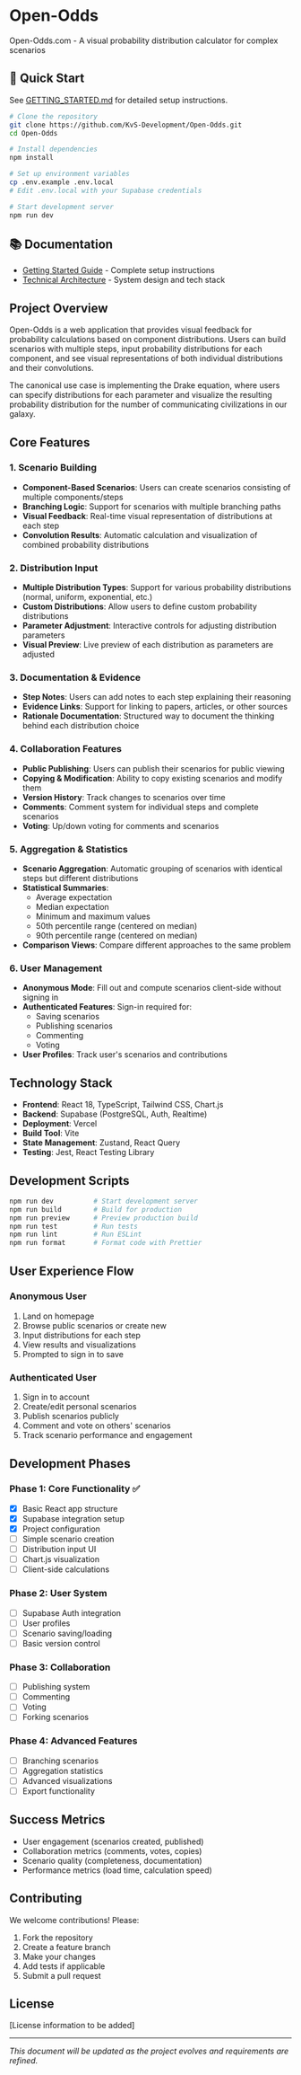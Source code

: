 # Open-Odds

Open-Odds.com - A visual probability distribution calculator for complex scenarios

## 🚀 Quick Start

See [GETTING_STARTED.md](./GETTING_STARTED.md) for detailed setup instructions.

```bash
# Clone the repository
git clone https://github.com/KvS-Development/Open-Odds.git
cd Open-Odds

# Install dependencies
npm install

# Set up environment variables
cp .env.example .env.local
# Edit .env.local with your Supabase credentials

# Start development server
npm run dev
```

## 📚 Documentation

- [Getting Started Guide](./GETTING_STARTED.md) - Complete setup instructions
- [Technical Architecture](./TECHNICAL_ARCHITECTURE.md) - System design and tech stack

## Project Overview

Open-Odds is a web application that provides visual feedback for probability calculations based on component distributions. Users can build scenarios with multiple steps, input probability distributions for each component, and see visual representations of both individual distributions and their convolutions.

The canonical use case is implementing the Drake equation, where users can specify distributions for each parameter and visualize the resulting probability distribution for the number of communicating civilizations in our galaxy.

## Core Features

### 1. Scenario Building
- **Component-Based Scenarios**: Users can create scenarios consisting of multiple components/steps
- **Branching Logic**: Support for scenarios with multiple branching paths
- **Visual Feedback**: Real-time visual representation of distributions at each step
- **Convolution Results**: Automatic calculation and visualization of combined probability distributions

### 2. Distribution Input
- **Multiple Distribution Types**: Support for various probability distributions (normal, uniform, exponential, etc.)
- **Custom Distributions**: Allow users to define custom probability distributions
- **Parameter Adjustment**: Interactive controls for adjusting distribution parameters
- **Visual Preview**: Live preview of each distribution as parameters are adjusted

### 3. Documentation & Evidence
- **Step Notes**: Users can add notes to each step explaining their reasoning
- **Evidence Links**: Support for linking to papers, articles, or other sources
- **Rationale Documentation**: Structured way to document the thinking behind each distribution choice

### 4. Collaboration Features
- **Public Publishing**: Users can publish their scenarios for public viewing
- **Copying & Modification**: Ability to copy existing scenarios and modify them
- **Version History**: Track changes to scenarios over time
- **Comments**: Comment system for individual steps and complete scenarios
- **Voting**: Up/down voting for comments and scenarios

### 5. Aggregation & Statistics
- **Scenario Aggregation**: Automatic grouping of scenarios with identical steps but different distributions
- **Statistical Summaries**:
  - Average expectation
  - Median expectation
  - Minimum and maximum values
  - 50th percentile range (centered on median)
  - 90th percentile range (centered on median)
- **Comparison Views**: Compare different approaches to the same problem

### 6. User Management
- **Anonymous Mode**: Fill out and compute scenarios client-side without signing in
- **Authenticated Features**: Sign-in required for:
  - Saving scenarios
  - Publishing scenarios
  - Commenting
  - Voting
- **User Profiles**: Track user's scenarios and contributions

## Technology Stack

- **Frontend**: React 18, TypeScript, Tailwind CSS, Chart.js
- **Backend**: Supabase (PostgreSQL, Auth, Realtime)
- **Deployment**: Vercel
- **Build Tool**: Vite
- **State Management**: Zustand, React Query
- **Testing**: Jest, React Testing Library

## Development Scripts

```bash
npm run dev          # Start development server
npm run build        # Build for production
npm run preview      # Preview production build
npm run test         # Run tests
npm run lint         # Run ESLint
npm run format       # Format code with Prettier
```

## User Experience Flow

### Anonymous User
1. Land on homepage
2. Browse public scenarios or create new
3. Input distributions for each step
4. View results and visualizations
5. Prompted to sign in to save

### Authenticated User
1. Sign in to account
2. Create/edit personal scenarios
3. Publish scenarios publicly
4. Comment and vote on others' scenarios
5. Track scenario performance and engagement

## Development Phases

### Phase 1: Core Functionality ✅
- [x] Basic React app structure
- [x] Supabase integration setup
- [x] Project configuration
- [ ] Simple scenario creation
- [ ] Distribution input UI
- [ ] Chart.js visualization
- [ ] Client-side calculations

### Phase 2: User System
- [ ] Supabase Auth integration
- [ ] User profiles
- [ ] Scenario saving/loading
- [ ] Basic version control

### Phase 3: Collaboration
- [ ] Publishing system
- [ ] Commenting
- [ ] Voting
- [ ] Forking scenarios

### Phase 4: Advanced Features
- [ ] Branching scenarios
- [ ] Aggregation statistics
- [ ] Advanced visualizations
- [ ] Export functionality

## Success Metrics
- User engagement (scenarios created, published)
- Collaboration metrics (comments, votes, copies)
- Scenario quality (completeness, documentation)
- Performance metrics (load time, calculation speed)

## Contributing

We welcome contributions! Please:

1. Fork the repository
2. Create a feature branch
3. Make your changes
4. Add tests if applicable
5. Submit a pull request

## License

[License information to be added]

---

*This document will be updated as the project evolves and requirements are refined.*